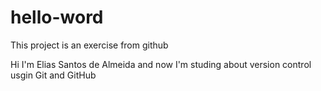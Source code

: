 # hello-word
This project is an exercise from github

Hi I'm Elias Santos de Almeida and now I'm studing about version control usgin Git and GitHub
